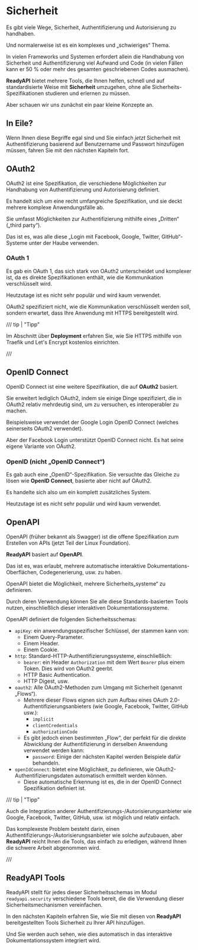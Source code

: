 # Sicherheit

Es gibt viele Wege, Sicherheit, Authentifizierung und Autorisierung zu handhaben.

Und normalerweise ist es ein komplexes und „schwieriges“ Thema.

In vielen Frameworks und Systemen erfordert allein die Handhabung von Sicherheit und Authentifizierung viel Aufwand und Code (in vielen Fällen kann er 50 % oder mehr des gesamten geschriebenen Codes ausmachen).

**ReadyAPI** bietet mehrere Tools, die Ihnen helfen, schnell und auf standardisierte Weise mit **Sicherheit** umzugehen, ohne alle Sicherheits-Spezifikationen studieren und erlernen zu müssen.

Aber schauen wir uns zunächst ein paar kleine Konzepte an.

## In Eile?

Wenn Ihnen diese Begriffe egal sind und Sie einfach *jetzt* Sicherheit mit Authentifizierung basierend auf Benutzername und Passwort hinzufügen müssen, fahren Sie mit den nächsten Kapiteln fort.

## OAuth2

OAuth2 ist eine Spezifikation, die verschiedene Möglichkeiten zur Handhabung von Authentifizierung und Autorisierung definiert.

Es handelt sich um eine recht umfangreiche Spezifikation, und sie deckt mehrere komplexe Anwendungsfälle ab.

Sie umfasst Möglichkeiten zur Authentifizierung mithilfe eines „Dritten“ („third party“).

Das ist es, was alle diese „Login mit Facebook, Google, Twitter, GitHub“-Systeme unter der Haube verwenden.

### OAuth 1

Es gab ein OAuth 1, das sich stark von OAuth2 unterscheidet und komplexer ist, da es direkte Spezifikationen enthält, wie die Kommunikation verschlüsselt wird.

Heutzutage ist es nicht sehr populär und wird kaum verwendet.

OAuth2 spezifiziert nicht, wie die Kommunikation verschlüsselt werden soll, sondern erwartet, dass Ihre Anwendung mit HTTPS bereitgestellt wird.

/// tip | "Tipp"

Im Abschnitt über **Deployment** erfahren Sie, wie Sie HTTPS mithilfe von Traefik und Let's Encrypt kostenlos einrichten.

///

## OpenID Connect

OpenID Connect ist eine weitere Spezifikation, die auf **OAuth2** basiert.

Sie erweitert lediglich OAuth2, indem sie einige Dinge spezifiziert, die in OAuth2 relativ mehrdeutig sind, um zu versuchen, es interoperabler zu machen.

Beispielsweise verwendet der Google Login OpenID Connect (welches seinerseits OAuth2 verwendet).

Aber der Facebook Login unterstützt OpenID Connect nicht. Es hat seine eigene Variante von OAuth2.

### OpenID (nicht „OpenID Connect“)

Es gab auch eine „OpenID“-Spezifikation. Sie versuchte das Gleiche zu lösen wie **OpenID Connect**, basierte aber nicht auf OAuth2.

Es handelte sich also um ein komplett zusätzliches System.

Heutzutage ist es nicht sehr populär und wird kaum verwendet.

## OpenAPI

OpenAPI (früher bekannt als Swagger) ist die offene Spezifikation zum Erstellen von APIs (jetzt Teil der Linux Foundation).

**ReadyAPI** basiert auf **OpenAPI**.

Das ist es, was erlaubt, mehrere automatische interaktive Dokumentations-Oberflächen, Codegenerierung, usw. zu haben.

OpenAPI bietet die Möglichkeit, mehrere Sicherheits„systeme“ zu definieren.

Durch deren Verwendung können Sie alle diese Standards-basierten Tools nutzen, einschließlich dieser interaktiven Dokumentationssysteme.

OpenAPI definiert die folgenden Sicherheitsschemas:

* `apiKey`: ein anwendungsspezifischer Schlüssel, der stammen kann von:
    * Einem Query-Parameter.
    * Einem Header.
    * Einem Cookie.
* `http`: Standard-HTTP-Authentifizierungssysteme, einschließlich:
    * `bearer`: ein Header `Authorization` mit dem Wert `Bearer` plus einem Token. Dies wird von OAuth2 geerbt.
    * HTTP Basic Authentication.
    * HTTP Digest, usw.
* `oauth2`: Alle OAuth2-Methoden zum Umgang mit Sicherheit (genannt „Flows“).
    * Mehrere dieser Flows eignen sich zum Aufbau eines OAuth 2.0-Authentifizierungsanbieters (wie Google, Facebook, Twitter, GitHub usw.):
        * `implicit`
        * `clientCredentials`
        * `authorizationCode`
    * Es gibt jedoch einen bestimmten „Flow“, der perfekt für die direkte Abwicklung der Authentifizierung in derselben Anwendung verwendet werden kann:
        * `password`: Einige der nächsten Kapitel werden Beispiele dafür behandeln.
* `openIdConnect`: bietet eine Möglichkeit, zu definieren, wie OAuth2-Authentifizierungsdaten automatisch ermittelt werden können.
    * Diese automatische Erkennung ist es, die in der OpenID Connect Spezifikation definiert ist.


/// tip | "Tipp"

Auch die Integration anderer Authentifizierungs-/Autorisierungsanbieter wie Google, Facebook, Twitter, GitHub, usw. ist möglich und relativ einfach.

Das komplexeste Problem besteht darin, einen Authentifizierungs-/Autorisierungsanbieter wie solche aufzubauen, aber **ReadyAPI** reicht Ihnen die Tools, das einfach zu erledigen, während Ihnen die schwere Arbeit abgenommen wird.

///

## **ReadyAPI** Tools

ReadyAPI stellt für jedes dieser Sicherheitsschemas im Modul `readyapi.security` verschiedene Tools bereit, die die Verwendung dieser Sicherheitsmechanismen vereinfachen.

In den nächsten Kapiteln erfahren Sie, wie Sie mit diesen von **ReadyAPI** bereitgestellten Tools Sicherheit zu Ihrer API hinzufügen.

Und Sie werden auch sehen, wie dies automatisch in das interaktive Dokumentationssystem integriert wird.
